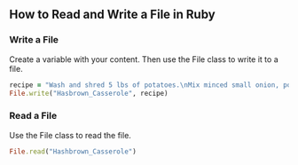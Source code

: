 ## How to Read and Write a File in Ruby

### Write a File

Create a variable with your content. Then use the File class to write it to a file.
```ruby
recipe = "Wash and shred 5 lbs of potatoes.\nMix minced small onion, potatoes, salt and pepper to greased 9x13 glass dish and top with shredded cheddar.\nBake at 400 degrees for 30 minutes."
File.write("Hasbrown_Casserole", recipe)
```
### Read a File

Use the File class to read the file.
```ruby
File.read("Hashbrown_Casserole")
```
